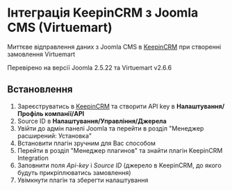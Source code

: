 # Інтеграція KeepinCRM з Joomla CMS (Virtuemart)
Миттєве відправлення даних з Joomla CMS в [KeepinCRM](https://bit.ly/3KCbyDR) при створенні замовлення Virtuemart

Перевірено на версії Joomla 2.5.22 та Virtuemart v2.6.6

## Встановлення

1. Зареєструватись в [KeepinCRM](https://bit.ly/3KCbyDR) та створити API key в **Налаштування/Профіль компанії/API**
2. Source ID в **Налаштування/Управління/Джерела**
3. Увійти до адмін панелі Joomla та перейти в розділ "Менеджер расширений: Установка"
4. Встановити плагін зручним для Вас способом
5. Перейти в розділ "Менеджер плагинов" та знайти плагін KeepinCRM Integration
6. Заповнити поля *Api-key* і *Source ID* (джерело в KeepinCRM, до якого будуть прикріплюватись замовлення)
7. Увімкнути плагін та зберегти налаштування
